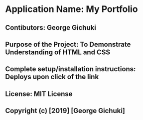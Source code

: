 # Application Name:           My Portfolio
## Contibutors:              George Gichuki
## Purpose of the Project:    To Demonstrate Understanding of HTML and CSS
## Complete setup/installation instructions:     Deploys upon click of the link
## License:                    MIT License

## Copyright (c) [2019] [George Gichuki]